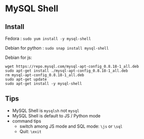 # MySQL Shell

## Install

Fedora :  `sudo yum install -y mysql-shell` 

Debian for python : `sudo snap install mysql-shell`

Debian for js:

```
wget https://repo.mysql.com/mysql-apt-config_0.8.18-1_all.deb
sudo apt-get install ./mysql-apt-config_0.8.18-1_all.deb
rm mysql-apt-config_0.8.18-1_all.deb
sudo apt-get update
sudo apt-get install -y mysql-shell
```

## Tips
- MySQL Shell is `mysqlsh` not `mysql`
- MySQL Shell is default to JS / Python mode
- command tips 
    - switch among JS mode and SQL mode: `\js` or `\sql`
    - Quit: `\exit`
